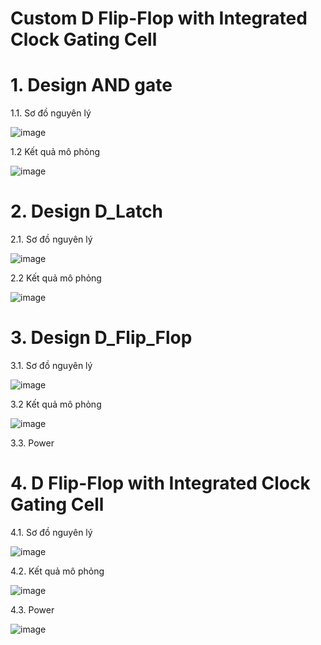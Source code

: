 # Custom D Flip-Flop with Integrated Clock Gating Cell
# 1.	Design AND gate

1.1. Sơ đồ nguyên lý

![image](https://github.com/user-attachments/assets/9242ca5e-acaf-48f4-b3cf-5dfa7d3ad5a6)

1.2 Kết quả mô phỏng

![image](https://github.com/user-attachments/assets/0c71e5ff-1982-4bc7-8c6d-fea97860b0eb)

# 2.	Design D_Latch

2.1. Sơ đồ nguyên lý

![image](https://github.com/user-attachments/assets/6a1788e3-6a2b-43dd-9e48-dba7e32f4ed4)

2.2 Kết quả mô phỏng

![image](https://github.com/user-attachments/assets/2eb017ca-69ce-4190-bfbe-1d9752fdace6)


# 3.	Design D_Flip_Flop

3.1. Sơ đồ nguyên lý

![image](https://github.com/user-attachments/assets/e3dc1c0a-f94d-4c38-9ef0-4ae5d645bfae)

3.2 Kết quả mô phỏng

![image](https://github.com/user-attachments/assets/0ea755b7-c6a6-4ec1-9c4a-badba30b924b)

3.3. Power




# 4. D Flip-Flop with Integrated Clock Gating Cell

4.1. Sơ đồ nguyên lý

![image](https://github.com/user-attachments/assets/3f4c811c-d838-47b7-8a40-fa96e316b899)

4.2. Kết quả mô phỏng

![image](https://github.com/user-attachments/assets/4eb026ff-9221-49ef-b771-682333a7e08b)

4.3. Power

![image](https://github.com/user-attachments/assets/48c0331f-9288-49d4-b838-439e265e3b76)









